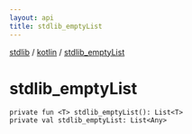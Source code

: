 ```yaml
---
layout: api
title: stdlib_emptyList
---
```

[stdlib](../index.html) / [kotlin](index.html) / [stdlib_emptyList](stdlib_emptyList.html)

# stdlib_emptyList

```
private fun <T> stdlib_emptyList(): List<T>
private val stdlib_emptyList: List<Any>
```
